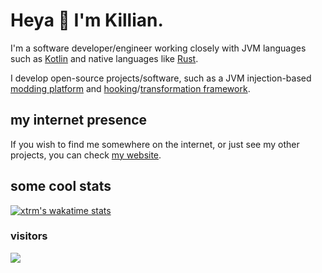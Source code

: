 # Heya 👋 I'm Killian.

I'm a software developer/engineer working closely with JVM languages 
such as [Kotlin](https://kotlinlang.org) and native languages 
like [Rust](https://rust-lang.org).

I develop open-source projects/software, such as 
a JVM injection-based [modding platform](https://github.com/stardust-enterprises/atlas-framework) 
and [hooking](https://github.com/cbyrneee/injector)/[transformation framework](https://github.com/stardust-enterprises/deface).

## my internet presence
If you wish to find me somewhere on the internet, or just see my other projects, you can check [my website](https://xtrm.me).

## some cool stats
[![xtrm's wakatime stats](https://github-readme-stats.vercel.app/api/wakatime?username=xtrm&show_icons=true&theme=radical)](https://github.com/anuraghazra/github-readme-stats)

### visitors
![](https://count.getloli.com/get/@xTrM-EN?theme=rule34)
